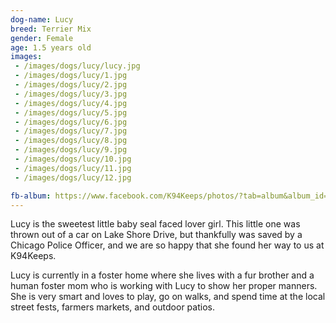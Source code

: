 ```yaml
---
dog-name: Lucy
breed: Terrier Mix
gender: Female
age: 1.5 years old
images:
 - /images/dogs/lucy/lucy.jpg
 - /images/dogs/lucy/1.jpg
 - /images/dogs/lucy/2.jpg
 - /images/dogs/lucy/3.jpg
 - /images/dogs/lucy/4.jpg
 - /images/dogs/lucy/5.jpg
 - /images/dogs/lucy/6.jpg
 - /images/dogs/lucy/7.jpg
 - /images/dogs/lucy/8.jpg
 - /images/dogs/lucy/9.jpg
 - /images/dogs/lucy/10.jpg
 - /images/dogs/lucy/11.jpg
 - /images/dogs/lucy/12.jpg

fb-album: https://www.facebook.com/K94Keeps/photos/?tab=album&album_id=1177365125641578 
---
```

Lucy is the sweetest little baby seal faced lover girl. This little one was thrown out of a car on Lake Shore Drive, but thankfully was saved by a Chicago Police Officer, and we are so happy that she found her way to us at K94Keeps.

Lucy is currently in a foster home where she lives with a fur brother and a human foster mom who is working with Lucy to show her proper manners. She is very smart and loves to play, go on walks, and spend time at the local street fests, farmers markets, and outdoor patios. 
